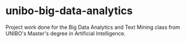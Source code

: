 # unibo-big-data-analytics
Project work done for the Big Data Analytics and Text Mining class from UNIBO's Master's degree in Artificial Intelligence.
